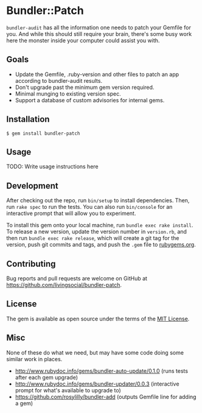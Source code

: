# Bundler::Patch

`bundler-audit` has all the information one needs to patch your Gemfile for you. And while this should still require
your brain, there's some busy work here the monster inside your computer could assist you with.

## Goals

- Update the Gemfile, .ruby-version and other files to patch an app according to bundler-audit results.
- Don't upgrade past the minimum gem version required.
- Minimal munging to existing version spec.
- Support a database of custom advisories for internal gems.

## Installation

    $ gem install bundler-patch

## Usage

TODO: Write usage instructions here

## Development

After checking out the repo, run `bin/setup` to install dependencies. Then, run `rake spec` to run the tests. You can also run `bin/console` for an interactive prompt that will allow you to experiment.

To install this gem onto your local machine, run `bundle exec rake install`. To release a new version, update the version number in `version.rb`, and then run `bundle exec rake release`, which will create a git tag for the version, push git commits and tags, and push the `.gem` file to [rubygems.org](https://rubygems.org).

## Contributing

Bug reports and pull requests are welcome on GitHub at https://github.com/livingsocial/bundler-patch.


## License

The gem is available as open source under the terms of the [MIT License](http://opensource.org/licenses/MIT).


## Misc

None of these do what we need, but may have some code doing some similar work in places.

- http://www.rubydoc.info/gems/bundler-auto-update/0.1.0 (runs tests after each gem upgrade)
- http://www.rubydoc.info/gems/bundler-updater/0.0.3 (interactive prompt for what's available to upgrade to)
- https://github.com/rosylilly/bundler-add (outputs Gemfile line for adding a gem)



